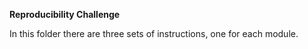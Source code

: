 **Reproducibility Challenge**

In this folder there are three sets of instructions, one for each module. 
